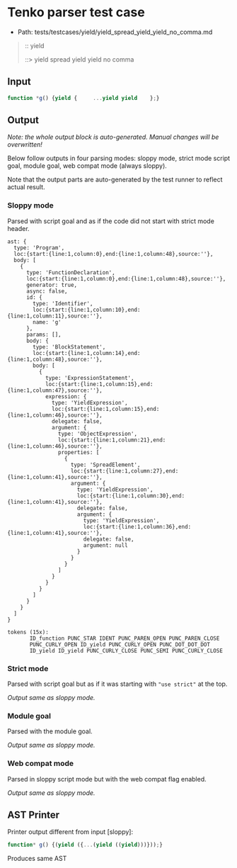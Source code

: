 # Tenko parser test case

- Path: tests/testcases/yield/yield_spread_yield_yield_no_comma.md

> :: yield
>
> ::> yield spread yield yield no comma

## Input

`````js
function *g() {yield {     ...yield yield    };}
`````

## Output

_Note: the whole output block is auto-generated. Manual changes will be overwritten!_

Below follow outputs in four parsing modes: sloppy mode, strict mode script goal, module goal, web compat mode (always sloppy).

Note that the output parts are auto-generated by the test runner to reflect actual result.

### Sloppy mode

Parsed with script goal and as if the code did not start with strict mode header.

`````
ast: {
  type: 'Program',
  loc:{start:{line:1,column:0},end:{line:1,column:48},source:''},
  body: [
    {
      type: 'FunctionDeclaration',
      loc:{start:{line:1,column:0},end:{line:1,column:48},source:''},
      generator: true,
      async: false,
      id: {
        type: 'Identifier',
        loc:{start:{line:1,column:10},end:{line:1,column:11},source:''},
        name: 'g'
      },
      params: [],
      body: {
        type: 'BlockStatement',
        loc:{start:{line:1,column:14},end:{line:1,column:48},source:''},
        body: [
          {
            type: 'ExpressionStatement',
            loc:{start:{line:1,column:15},end:{line:1,column:47},source:''},
            expression: {
              type: 'YieldExpression',
              loc:{start:{line:1,column:15},end:{line:1,column:46},source:''},
              delegate: false,
              argument: {
                type: 'ObjectExpression',
                loc:{start:{line:1,column:21},end:{line:1,column:46},source:''},
                properties: [
                  {
                    type: 'SpreadElement',
                    loc:{start:{line:1,column:27},end:{line:1,column:41},source:''},
                    argument: {
                      type: 'YieldExpression',
                      loc:{start:{line:1,column:30},end:{line:1,column:41},source:''},
                      delegate: false,
                      argument: {
                        type: 'YieldExpression',
                        loc:{start:{line:1,column:36},end:{line:1,column:41},source:''},
                        delegate: false,
                        argument: null
                      }
                    }
                  }
                ]
              }
            }
          }
        ]
      }
    }
  ]
}

tokens (15x):
       ID_function PUNC_STAR IDENT PUNC_PAREN_OPEN PUNC_PAREN_CLOSE
       PUNC_CURLY_OPEN ID_yield PUNC_CURLY_OPEN PUNC_DOT_DOT_DOT
       ID_yield ID_yield PUNC_CURLY_CLOSE PUNC_SEMI PUNC_CURLY_CLOSE
`````

### Strict mode

Parsed with script goal but as if it was starting with `"use strict"` at the top.

_Output same as sloppy mode._

### Module goal

Parsed with the module goal.

_Output same as sloppy mode._

### Web compat mode

Parsed in sloppy script mode but with the web compat flag enabled.

_Output same as sloppy mode._

## AST Printer

Printer output different from input [sloppy]:

````js
function* g() {(yield ({...(yield ((yield)))}));}
````

Produces same AST

